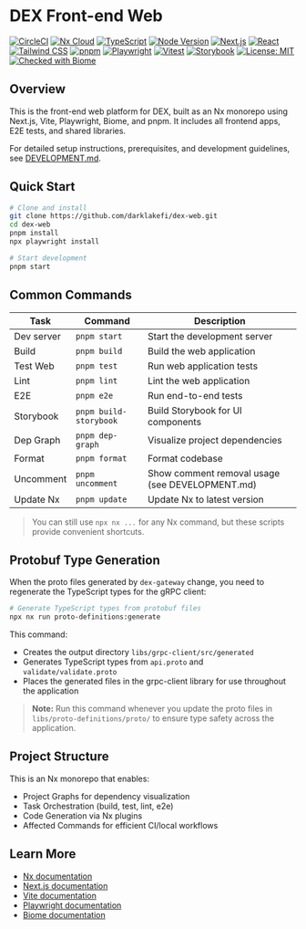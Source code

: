 # DEX Front-end Web

[![CircleCI](https://dl.circleci.com/status-badge/img/circleci/BhAWy2CHXMgyv94JR5daWa/5tuv61EfZ6SSqJrmAsiPbJ/tree/develop.svg?style=svg)](https://dl.circleci.com/status-badge/redirect/circleci/BhAWy2CHXMgyv94JR5daWa/5tuv61EfZ6SSqJrmAsiPbJ/tree/develop) [![Nx Cloud](https://img.shields.io/badge/Nx%20Cloud-enabled-brightgreen?logo=nx&logoColor=white)](https://nx.app/) [![TypeScript](https://img.shields.io/badge/TypeScript-5.9.3-3178c6?logo=typescript&logoColor=white)](https://www.typescriptlang.org/) [![Node Version](https://img.shields.io/badge/node-%3E=22.0.0-brightgreen)](https://nodejs.org/) [![Next.js](https://img.shields.io/badge/Next.js-15.5.4-black?logo=next.js)](https://nextjs.org/) [![React](https://img.shields.io/badge/React-19.1.1-61DAFB?logo=react)](https://react.dev/) [![Tailwind CSS](https://img.shields.io/badge/Tailwind_CSS-4.1.13-38B2AC?logo=tailwind-css&logoColor=white)](https://tailwindcss.com/) [![pnpm](https://img.shields.io/badge/pnpm-10.17.0-F69220?logo=pnpm&logoColor=white)](https://pnpm.io/) [![Playwright](https://img.shields.io/badge/Playwright-1.55.1-45ba63?logo=playwright&logoColor=white)](https://playwright.dev/) [![Vitest](https://img.shields.io/badge/Vitest-3.2.4-6E9F18?logo=vitest&logoColor=white)](https://vitest.dev/) [![Storybook](https://img.shields.io/badge/Storybook-9.1.9-FF4785?logo=storybook&logoColor=white)](https://storybook.js.org/) [![License: MIT](https://img.shields.io/badge/License-MIT-yellow.svg)](LICENSE) [![Checked with Biome](https://img.shields.io/badge/Checked_with-Biome-60a5fa?style=flat&logo=biome)](https://biomejs.dev)

## Overview

This is the front-end web platform for DEX, built as an Nx monorepo using Next.js, Vite, Playwright, Biome, and pnpm. It includes all frontend apps, E2E tests, and shared libraries.

For detailed setup instructions, prerequisites, and development guidelines, see [DEVELOPMENT.md](./DEVELOPMENT.md).

## Quick Start

```sh
# Clone and install
git clone https://github.com/darklakefi/dex-web.git
cd dex-web
pnpm install
npx playwright install

# Start development
pnpm start
```

## Common Commands

| Task       | Command                | Description                                     |
| ---------- | ---------------------- | ----------------------------------------------- |
| Dev server | `pnpm start`           | Start the development server                    |
| Build      | `pnpm build`           | Build the web application                       |
| Test Web   | `pnpm test`            | Run web application tests                       |
| Lint       | `pnpm lint`            | Lint the web application                        |
| E2E        | `pnpm e2e`             | Run end-to-end tests                            |
| Storybook  | `pnpm build-storybook` | Build Storybook for UI components               |
| Dep Graph  | `pnpm dep-graph`       | Visualize project dependencies                  |
| Format     | `pnpm format`          | Format codebase                                 |
| Uncomment  | `pnpm uncomment`       | Show comment removal usage (see DEVELOPMENT.md) |
| Update Nx  | `pnpm update`          | Update Nx to latest version                     |

> You can still use `npx nx ...` for any Nx command, but these scripts provide convenient shortcuts.

## Protobuf Type Generation

When the proto files generated by `dex-gateway` change, you need to regenerate the TypeScript types for the gRPC client:

```sh
# Generate TypeScript types from protobuf files
npx nx run proto-definitions:generate
```

This command:

- Creates the output directory `libs/grpc-client/src/generated`
- Generates TypeScript types from `api.proto` and `validate/validate.proto`
- Places the generated files in the grpc-client library for use throughout the application

> **Note:** Run this command whenever you update the proto files in `libs/proto-definitions/proto/` to ensure type safety across the application.

## Project Structure

This is an Nx monorepo that enables:

- Project Graphs for dependency visualization
- Task Orchestration (build, test, lint, e2e)
- Code Generation via Nx plugins
- Affected Commands for efficient CI/local workflows

## Learn More

- [Nx documentation](https://nx.dev/getting-started/intro)
- [Next.js documentation](https://nextjs.org/docs)
- [Vite documentation](https://vite.dev/guide/)
- [Playwright documentation](https://playwright.dev/docs/intro)
- [Biome documentation](https://biomejs.dev/docs/)
